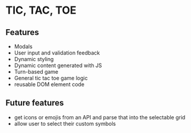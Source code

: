 # TIC, TAC, TOE

## Features

- Modals
- User input and validation feedback
- Dynamic styling
- Dynamic content generated with JS
- Turn-based game
- General tic tac toe game logic
- reusable DOM element code

## Future features

- get icons or emojis from an API and parse that into the selectable grid
- allow user to select their custom symbols
